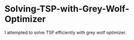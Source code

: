 # Solving-TSP-with-Grey-Wolf-Optimizer
I attempted to solve TSP efficiently with grey wolf optimizer.
